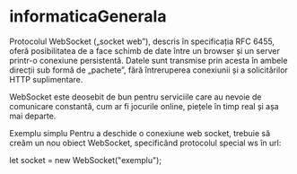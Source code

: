 # informaticaGenerala

Protocolul WebSocket („socket web”), descris în specificația RFC 6455, oferă posibilitatea de a face schimb de date între un browser și un server printr-o conexiune persistentă. Datele sunt transmise prin acesta în ambele direcții sub formă de „pachete”, fără întreruperea conexiunii și a solicitărilor HTTP suplimentare.

WebSocket este deosebit de bun pentru serviciile care au nevoie de comunicare constantă, 
cum ar fi jocurile online, piețele în timp real și așa mai departe.

Exemplu simplu
Pentru a deschide o conexiune web socket, trebuie să creăm un nou obiect WebSocket,
specificând protocolul special ws în url:

let socket = new WebSocket("exemplu");
